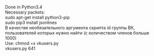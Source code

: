 Done in Python3.4  
Necessary packets:  
sudo apt-get install python3-pip  
sudo pip3 install jsonlines   
В качестве необязательного аргумента скрипта id группы ВК,  
пользователей которых нужно найти (с количеством членов больше 1000)  
Use:
chmod +x vkusers.py  
vkusers.py 641
